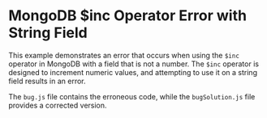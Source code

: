 # MongoDB $inc Operator Error with String Field

This example demonstrates an error that occurs when using the `$inc` operator in MongoDB with a field that is not a number. The `$inc` operator is designed to increment numeric values, and attempting to use it on a string field results in an error.

The `bug.js` file contains the erroneous code, while the `bugSolution.js` file provides a corrected version.